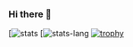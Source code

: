 ### Hi there 👋


[![stats](https://github-readme-stats.vercel.app/api?username=kiyoaki)
[![stats-lang](https://github-readme-stats.vercel.app/api/top-langs/?username=kiyoaki)
[![trophy](https://github-profile-trophy.vercel.app/?username=kiyoaki)](https://github.com/ryo-ma/github-profile-trophy)

<!--
**kiyoaki/kiyoaki** is a ✨ _special_ ✨ repository because its `README.md` (this file) appears on your GitHub profile.

Here are some ideas to get you started:

- 🔭 I’m currently working on ...
- 🌱 I’m currently learning ...
- 👯 I’m looking to collaborate on ...
- 🤔 I’m looking for help with ...
- 💬 Ask me about ...
- 📫 How to reach me: ...
- 😄 Pronouns: ...
- ⚡ Fun fact: ...
-->
